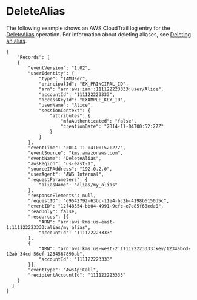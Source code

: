 # DeleteAlias<a name="ct-deletealias"></a>

The following example shows an AWS CloudTrail log entry for the [DeleteAlias](https://docs.aws.amazon.com/kms/latest/APIReference/API_DeleteAlias.html) operation\. For information about deleting aliases, see [Deleting an alias](kms-alias.md#alias-delete)\.

```
{
    "Records": [
    {
        "eventVersion": "1.02",
        "userIdentity": {
            "type": "IAMUser",
            "principalId": "EX_PRINCIPAL_ID",
            "arn": "arn:aws:iam::111122223333:user/Alice",
            "accountId": "111122223333",
            "accessKeyId": "EXAMPLE_KEY_ID",
            "userName": "Alice",
            "sessionContext": {
                "attributes": {
                    "mfaAuthenticated": "false",
                    "creationDate": "2014-11-04T00:52:27Z"
                }
            }
        },
        "eventTime": "2014-11-04T00:52:27Z",
        "eventSource": "kms.amazonaws.com",
        "eventName": "DeleteAlias",
        "awsRegion": "us-east-1",
        "sourceIPAddress": "192.0.2.0",
        "userAgent": "AWS Internal",
        "requestParameters": {
            "aliasName": "alias/my_alias"
        },
        "responseElements": null,
        "requestID": "d9542792-63bc-11e4-bc2b-4198b6150d5c",
        "eventID": "12f48554-bb04-4991-9cfc-e7e85f68eda0",
        "readOnly": false,
        "resources": [{
            "ARN": "arn:aws:kms:us-east-1:111122223333:alias/my_alias",
            "accountId": "111122223333"
        },
        {
            "ARN": "arn:aws:kms:us-west-2:111122223333:key/1234abcd-12ab-34cd-56ef-1234567890ab",
            "accountId": "111122223333"
        }],
        "eventType": "AwsApiCall",
        "recipientAccountId": "111122223333"
    }
  ]
}
```